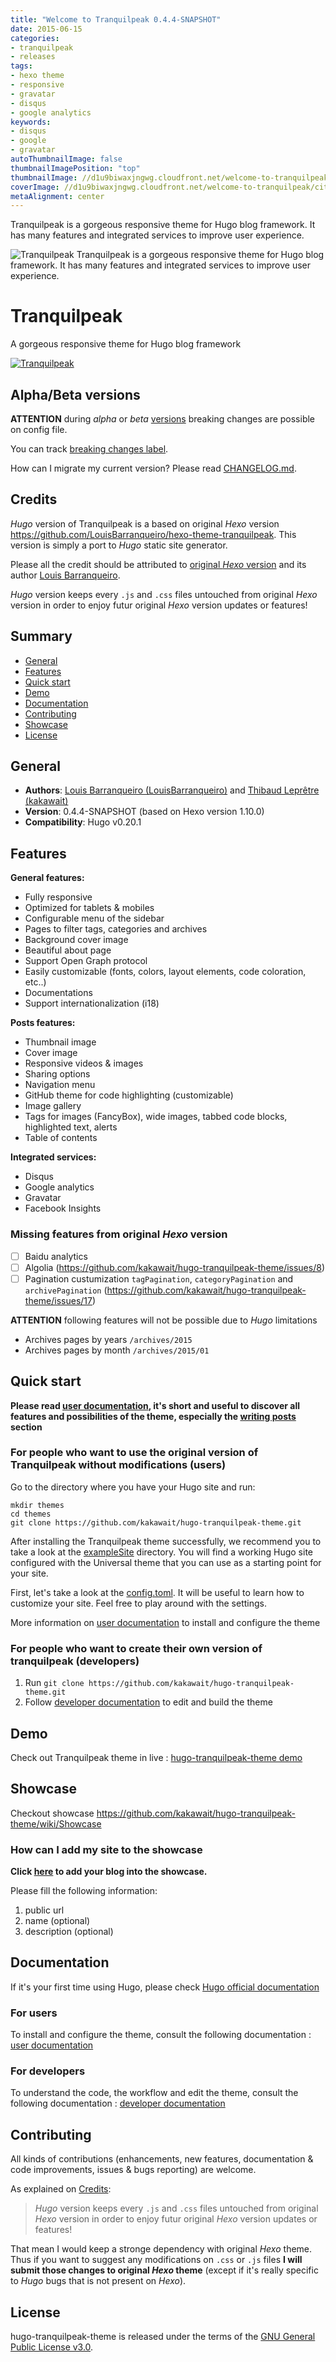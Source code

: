 ```yaml
---
title: "Welcome to Tranquilpeak 0.4.4-SNAPSHOT"
date: 2015-06-15
categories:
- tranquilpeak
- releases
tags:
- hexo theme
- responsive
- gravatar
- disqus
- google analytics
keywords:
- disqus
- google
- gravatar
autoThumbnailImage: false
thumbnailImagePosition: "top"
thumbnailImage: //d1u9biwaxjngwg.cloudfront.net/welcome-to-tranquilpeak/city-750.jpg
coverImage: //d1u9biwaxjngwg.cloudfront.net/welcome-to-tranquilpeak/city.jpg
metaAlignment: center
---
```

Tranquilpeak is a gorgeous responsive theme for Hugo blog framework. It has many features and integrated services to improve user experience.
<!--more-->

![Tranquilpeak](/img/showcase.png)
Tranquilpeak is a gorgeous responsive theme for Hugo blog framework. It has many features and integrated services to improve user experience.
<!-- toc -->

# Tranquilpeak

<!--[![Join the chat at https://gitter.im/LouisBarranqueiro/hexo-theme-tranquilpeak](https://badges.gitter.im/Join%20Chat.svg)](http s://gitter.im/LouisBarranqueiro/hexo-theme-tranquilpeak?utm_source=badge&utm_medium=badge&utm_campaign=pr-badge&utm_content=badge)-->

A gorgeous responsive theme for Hugo blog framework

[![Tranquilpeak](/img/showcase.png)](https://tranquilpeak.kakawait.com)

## Alpha/Beta versions

**ATTENTION** during *alpha* or *beta* [versions](https://github.com/kakawait/hugo-tranquilpeak-theme/milestones) breaking changes are possible on config file.

You can track [breaking changes label](https://github.com/kakawait/hugo-tranquilpeak-theme/issues?q=is%3Aissue+is%3Aopen+label%3A%22breaking+changes%22).

How can I migrate my current version? Please read [CHANGELOG.md](https://github.com/kakawait/hugo-tranquilpeak-theme/blob/master/CHANGELOG.md).

## Credits

*Hugo* version of Tranquilpeak is a based on original *Hexo* version https://github.com/LouisBarranqueiro/hexo-theme-tranquilpeak. This version is simply a port to *Hugo* static site generator.

Please all the credit should be attributed to [original *Hexo* version](https://github.com/LouisBarranqueiro/hexo-theme-tranquilpeak) and its author [Louis Barranqueiro](https://github.com/LouisBarranqueiro).

*Hugo* version keeps every `.js` and `.css` files untouched from original *Hexo* version in order to enjoy futur original *Hexo* version updates or features! 

## Summary

- [General](#general)
- [Features](#features)
- [Quick start](#quick-start)
- [Demo](#demo)
- [Documentation](#documentation)
- [Contributing](#contributing)
- [Showcase](#showcase)
- [License](#license)

## General

- **Authors**: [Louis Barranqueiro (LouisBarranqueiro)](https://github.com/LouisBarranqueiro) and [Thibaud Leprêtre (kakawait)](https://github.com/kakawait)
- **Version**: 0.4.4-SNAPSHOT (based on Hexo version 1.10.0)
- **Compatibility**: Hugo v0.20.1

## Features

**General features:**  

- Fully responsive
- Optimized for tablets & mobiles
- Configurable menu of the sidebar
- Pages to filter tags, categories and archives
- Background cover image
- Beautiful about page
- Support Open Graph protocol
- Easily customizable (fonts, colors, layout elements, code coloration, etc..)
- Documentations
- Support internationalization (i18)
  
**Posts features:**  

- Thumbnail image
- Cover image
- Responsive videos & images
- Sharing options
- Navigation menu
- GitHub theme for code highlighting (customizable)
- Image gallery
- Tags for images (FancyBox), wide images, tabbed code blocks, highlighted text, alerts
- Table of contents  
  
**Integrated services:**  

- Disqus
- Google analytics
- Gravatar
- Facebook Insights

### Missing features from original *Hexo* version

- [ ] Baidu analytics
- [ ] Algolia (https://github.com/kakawait/hugo-tranquilpeak-theme/issues/8)
- [ ] Pagination custumization `tagPagination`, `categoryPagination` and `archivePagination` (https://github.com/kakawait/hugo-tranquilpeak-theme/issues/17)

**ATTENTION** following features will not be possible due to *Hugo* limitations

- Archives pages by years `/archives/2015`
- Archives pages by month `/archives/2015/01`

## Quick start

**Please read [user documentation](https://github.com/kakawait/hugo-tranquilpeak-theme/blob/master/docs/user.md), it's short and useful to discover all features and possibilities of the theme, especially the  [writing posts](https://github.com/kakawait/hugo-tranquilpeak-theme/blob/master/docs/user.md#writing-posts) section**

### For people who want to use the original version of Tranquilpeak without modifications (users)

Go to the directory where you have your Hugo site and run:

```shell
mkdir themes
cd themes
git clone https://github.com/kakawait/hugo-tranquilpeak-theme.git
```

After installing the Tranquilpeak theme successfully, we recommend you to take a look at the [exampleSite](exampleSite) directory. You will find a working Hugo site configured with the Universal theme that you can use as a starting point for your site.

First, let's take a look at the [config.toml](exampleSite/config.tom). It will be useful to learn how to customize your site. Feel free to play around with the settings.

More information on [user documentation](https://github.com/kakawait/hugo-tranquilpeak-theme/blob/master/docs/user.md) to install and configure the theme  

### For people who want to create their own version of tranquilpeak (developers) 

1. Run `git clone https://github.com/kakawait/hugo-tranquilpeak-theme.git`  
2. Follow [developer documentation](https://github.com/kakawait/hugo-tranquilpeak-theme/blob/master/docs/developer.md) to edit and build the theme 

## Demo

Check out Tranquilpeak theme in live : [hugo-tranquilpeak-theme demo](https://tranquilpeak.kakawait.com)

## Showcase

Checkout showcase https://github.com/kakawait/hugo-tranquilpeak-theme/wiki/Showcase

### How can I add my site to the showcase
  
**Click [here](https://github.com/kakawait/hugo-tranquilpeak-theme/issues/new?title=Add%20my%20blog%20into%20the%20showcase&body=Hey,%20add%20my%20blog%20into%20the%20showcase:) to add your blog into the showcase.**

Please fill the following information:

1. public url
2. name (optional)
3. description (optional)

## Documentation

If it's your first time using Hugo, please check [Hugo official documentation](https://gohugo.io/overview/introduction/)

### For users  

To install and configure the theme, consult the following documentation : [user documentation](https://github.com/kakawait/hugo-tranquilpeak-theme/blob/master/docs/user.md)  

### For developers

To understand the code, the workflow and edit the theme, consult the following documentation : [developer documentation](https://github.com/kakawait/hugo-tranquilpeak-theme/blob/master/docs/developer.md)

## Contributing

All kinds of contributions (enhancements, new features, documentation & code improvements, issues & bugs reporting) are welcome.

As explained on [Credits](#credits):

> *Hugo* version keeps every `.js` and `.css` files untouched from original *Hexo* version in order to enjoy futur original *Hexo* version updates or features! 

That mean I would keep a stronge dependency with original *Hexo* theme. Thus if you want to suggest any modifications on `.css` or `.js` files **I will submit those changes to original *Hexo* theme** (except if it's really specific to *Hugo* bugs that is not present on *Hexo*).

## License

hugo-tranquilpeak-theme is released under the terms of the [GNU General Public License v3.0](https://github.com/kakawait/hugo-tranquilpeak-theme/blob/master/LICENSE).


